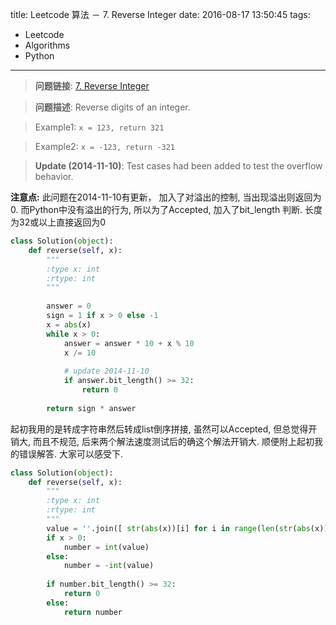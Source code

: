 title: Leetcode 算法 － 7. Reverse Integer
date: 2016-08-17 13:50:45
tags:
- Leetcode
- Algorithms
- Python
---


> **问题链接**: [7. Reverse Integer](https://leetcode.com/problems/reverse-integer/)

> **问题描述**: Reverse digits of an integer.

> Example1: `x = 123, return 321`

> Example2: `x = -123, return -321`

> **Update (2014-11-10)**: Test cases had been added to test the overflow behavior.


**注意点:** 此问题在2014-11-10有更新， 加入了对溢出的控制, 当出现溢出则返回为0. 而Python中没有溢出的行为, 所以为了Accepted, 加入了bit_length 判断. 长度为32或以上直接返回为0

```python
class Solution(object):
    def reverse(self, x):
        """
        :type x: int
        :rtype: int
        """
        
        answer = 0
        sign = 1 if x > 0 else -1
        x = abs(x)
        while x > 0:
            answer = answer * 10 + x % 10
            x /= 10
            
            # update 2014-11-10
            if answer.bit_length() >= 32:
                return 0
                
        return sign * answer

```

起初我用的是转成字符串然后转成list倒序拼接, 虽然可以Accepted, 但总觉得开销大, 而且不规范, 后来两个解法速度测试后的确这个解法开销大. 顺便附上起初我的错误解答. 大家可以感受下.

```python
class Solution(object):
    def reverse(self, x):
        """
        :type x: int
        :rtype: int
        """
		value = ''.join([ str(abs(x))[i] for i in range(len(str(abs(x))) - 1, -1, -1) ])
        if x > 0:
            number = int(value)
        else:
            number = -int(value)
            
        if number.bit_length() >= 32:
            return 0
        else:
            return number

```